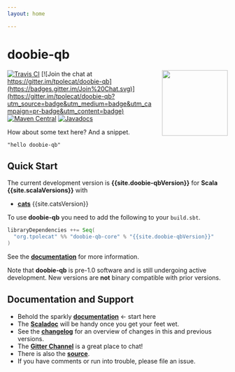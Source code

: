 ```yaml
---
layout: home

---
```

# doobie-qb

<img align="right" src="https://cdn.rawgit.com/tpolecat/doobie-qb/series/0.5.x/doobie-qb_logo.svg" height="150px" style="padding-left: 20px"/>

[![Travis CI](https://travis-ci.org/tpolecat/doobie-qb.svg?branch=series%2F0.5.x)](https://travis-ci.org/tpolecat/doobie-qb)
[![Join the chat at https://gitter.im/tpolecat/doobie-qb](https://badges.gitter.im/Join%20Chat.svg)](https://gitter.im/tpolecat/doobie-qb?utm_source=badge&utm_medium=badge&utm_campaign=pr-badge&utm_content=badge)
[![Maven Central](https://img.shields.io/maven-central/v/org.tpolecat/doobie-qb-core_2.12.svg)](https://maven-badges.herokuapp.com/maven-central/org.tpolecat/doobie-qb-core_2.12)
[![Javadocs](https://javadoc.io/badge/org.tpolecat/doobie-qb-core_2.12.svg)](https://javadoc.io/doc/org.tpolecat/doobie-qb-core_2.12)


How about some text here? And a snippet.

```tut
"hello doobie-qb"
```

## Quick Start

The current development version is **{{site.doobie-qbVersion}}** for **Scala {{site.scalaVersions}}** with

- [**cats**](http://typelevel.org/cats/) {{site.catsVersion}}

To use **doobie-qb** you need to add the following to your `build.sbt`.

```scala
libraryDependencies ++= Seq(
  "org.tpolecat" %% "doobie-qb-core" % "{{site.doobie-qbVersion}}"
)
```

See the [**documentation**](docs/01-foo.html) for more information.

Note that **doobie-qb** is pre-1.0 software and is still undergoing active development. New versions are **not** binary compatible with prior versions.

## Documentation and Support

- Behold the sparkly [**documentation**](docs/01-foo.html) ← start here
- The [**Scaladoc**](https://www.javadoc.io/doc/org.tpolecat/doobie-qb-core_2.12) will be handy once you get your feet wet.
- See the [**changelog**](https://github.com/tpolecat/doobie-qb/blob/series/0.5.x/CHANGELOG.md) for an overview of changes in this and previous versions.
- The [**Gitter Channel**](https://gitter.im/tpolecat/doobie-qb) is a great place to chat!
- There is also the [**source**](https://github.com/tpolecat/doobie-qb).
- If you have comments or run into trouble, please file an issue.
